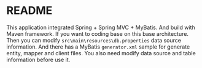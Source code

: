 # README

This application integrated Spring + Spring MVC + MyBatis. And build with Maven framework. If you want to coding base on this base architecture. Then you can modify `src\main\resources\db.properties` data source information. And there has a MyBatis `generator.xml` sample for generate entity, mapper and client files. You also need modify data source and table information before use it.

